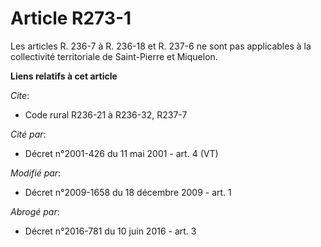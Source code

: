 # Article R273-1

Les articles R. 236-7 à R. 236-18 et R. 237-6 ne sont pas applicables à la collectivité territoriale de Saint-Pierre et
Miquelon.

**Liens relatifs à cet article**

_Cite_:

  - Code rural R236-21 à R236-32, R237-7

_Cité par_:

  - Décret n°2001-426 du 11 mai 2001 - art. 4 (VT)

_Modifié par_:

  - Décret n°2009-1658 du 18 décembre 2009 - art. 1

_Abrogé par_:

  - Décret n°2016-781 du 10 juin 2016 - art. 3
